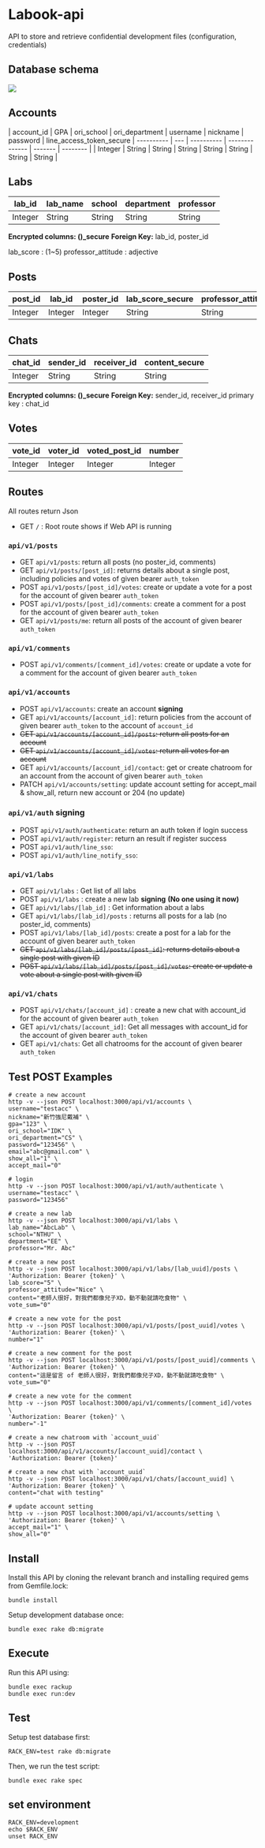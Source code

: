 # Labook-api
API to store and retrieve confidential development files (configuration, credentials)

## Database schema
![](https://i.imgur.com/OEzAQnL.png)

## Accounts
| account_id | GPA | ori_school | ori_department | username | nickname | password | line_access_token_secure
| ---------- | --- | ---------- | -------------- | ------- | -------- |
| Integer     | String | String     | String    | String  | String   | String   | String |

## Labs
| lab_id | lab_name | school | department | professor |
| ------ | -------- | ------ | ---------- | --------- |
| Integer | String   | String | String     | String    |

**Encrypted columns: ()_secure**
**Foreign Key:** lab_id, poster_id

lab_score : (1~5)
professor_attitude : adjective


## Posts
| post_id | lab_id | poster_id | lab_score_secure | professor_attitude_secure | content_secure |  accept_mail   | vote_sum |
| ------- | ------ | --------- | --------- | ------------------ | ------- | --- | ---- |
| Integer  | Integer | Integer    | String       | String             | String  |   Integer  | Integer  |

## Chats
| chat_id | sender_id | receiver_id | content_secure |
| ------- | --------- | ---------- | ------- |
| Integer  | String    | String     | String  |

**Encrypted columns: ()_secure**
**Foreign Key:** sender_id, receiver_id
primary key : chat_id

## Votes
| vote_id | voter_id | voted_post_id | number |
| ------- | --------- | ---------- | ------- |
| Integer  | Integer    | Integer     | Integer  |


## Routes
All routes return Json
- GET `/` : Root route shows if Web API is running

### `api/v1/posts`
- GET `api/v1/posts`: return all posts (no poster_id, comments)
- GET `api/v1/posts/[post_id]`: returns details about a single post, including policies and votes of given bearer `auth_token`
- POST `api/v1/posts/[post_id]/votes`: create or update a vote for a post for the account of given bearer `auth_token`
- POST `api/v1/posts/[post_id]/comments`: create a comment for a post for the account of given bearer `auth_token` 
- GET `api/v1/posts/me`: return all posts of the account of given bearer `auth_token`

### `api/v1/comments`
- POST `api/v1/comments/[comment_id]/votes`: create or update a vote for a comment for the account of given bearer `auth_token`

### `api/v1/accounts`
- POST `api/v1/accounts`: create an account **signing**
- GET `api/v1/accounts/[account_id]`: return policies from the account of given bearer `auth_token` to the account of `account_id`
- ~~GET `api/v1/accounts/[account_id]/posts`: return all posts for an account~~
- ~~GET `api/v1/accounts/[account_id]/votes`: return all votes for an account~~
- GET `api/v1/accounts/[account_id]/contact`: get or create chatroom for an account from the account of given bearer `auth_token`
- PATCH `api/v1/accounts/setting`: update account setting for accept_mail & show_all, return new account or 204 (no update)

### `api/v1/auth` **signing**
- POST `api/v1/auth/authenticate`: return an auth token if login success
- POST `api/v1/auth/register`: return an result if register success
- POST `api/v1/auth/line_sso`: 
- POST `api/v1/auth/line_notify_sso`: 

### `api/v1/labs`
- GET `api/v1/labs` : Get list of all labs
- POST `api/v1/labs` : create a new lab **signing** **(No one using it now)**
- GET `api/v1/labs/[lab_id]` : Get information about a labs
- GET `api/v1/labs/[lab_id]/posts` : returns all posts for a lab (no poster_id, comments)
- POST `api/v1/labs/[lab_id]/posts`:  create a post for a lab for the account of given bearer `auth_token`
- ~~GET `api/v1/labs/[lab_id]/posts/[post_id]`: returns details about a single post with given ID~~
- ~~POST `api/v1/labs/[lab_id]/posts/[post_id]/votes`: create or update a vote about a single post with given ID~~

### `api/v1/chats`
- POST `api/v1/chats/[account_id]` : create a new chat with account_id for the account of given bearer `auth_token`
- GET `api/v1/chats/[account_id]`: Get all messages with account_id for the account of given bearer `auth_token`
- GET `api/v1/chats`: Get all chatrooms for the account of given bearer `auth_token`

## Test POST Examples
```console
# create a new account
http -v --json POST localhost:3000/api/v1/accounts \
username="testacc" \
nickname="新竹強尼戴補" \
gpa="123" \
ori_school="IDK" \
ori_department="CS" \
password="123456" \
email="abc@gmail.com" \
show_all="1" \
accept_mail="0"

# login
http -v --json POST localhost:3000/api/v1/auth/authenticate \
username="testacc" \
password="123456"

# create a new lab
http -v --json POST localhost:3000/api/v1/labs \
lab_name="AbcLab" \
school="NTHU" \
department="EE" \
professor="Mr. Abc"

# create a new post
http -v --json POST localhost:3000/api/v1/labs/[lab_uuid]/posts \
'Authorization: Bearer {token}' \
lab_score="5" \
professor_attitude="Nice" \
content="老師人很好，對我們都像兒子XD，動不動就請吃食物" \
vote_sum="0"

# create a new vote for the post
http -v --json POST localhost:3000/api/v1/posts/[post_uuid]/votes \
'Authorization: Bearer {token}' \
number="1"

# create a new comment for the post
http -v --json POST localhost:3000/api/v1/posts/[post_uuid]/comments \
'Authorization: Bearer {token}' \
content="這是留言 of 老師人很好，對我們都像兒子XD，動不動就請吃食物" \
vote_sum="0"

# create a new vote for the comment
http -v --json POST localhost:3000/api/v1/comments/[comment_id]/votes \
'Authorization: Bearer {token}' \
number="-1"

# create a new chatroom with `account_uuid`
http -v --json POST localhost:3000/api/v1/accounts/[account_uuid]/contact \
'Authorization: Bearer {token}'

# create a new chat with `account_uuid`
http -v --json POST localhost:3000/api/v1/chats/[account_uuid] \
'Authorization: Bearer {token}' \
content="chat with testing"

# update account setting
http -v --json POST localhost:3000/api/v1/accounts/setting \
'Authorization: Bearer {token}' \
accept_mail="1" \
show_all="0"

```

## Install
Install this API by cloning the relevant branch and installing required gems from Gemfile.lock:

```
bundle install
```
Setup development database once:

```
bundle exec rake db:migrate
```

## Execute
Run this API using:

```
bundle exec rackup
bundle exec run:dev
```

## Test
Setup test database first:

```
RACK_ENV=test rake db:migrate
```

Then, we run the test script:
```
bundle exec rake spec
```

## set environment
```
RACK_ENV=development
echo $RACK_ENV
unset RACK_ENV
```
